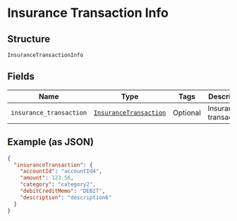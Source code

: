 
# Insurance Transaction Info

## Structure

`InsuranceTransactionInfo`

## Fields

| Name | Type | Tags | Description |
|  --- | --- | --- | --- |
| `insurance_transaction` | [`InsuranceTransaction`](../../doc/models/insurance-transaction.md) | Optional | Insurance transactions |

## Example (as JSON)

```json
{
  "insuranceTransaction": {
    "accountId": "accountId4",
    "amount": 123.56,
    "category": "category2",
    "debitCreditMemo": "DEBIT",
    "description": "description6"
  }
}
```

